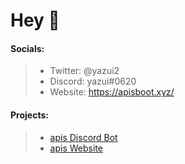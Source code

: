 # Hey :space_invader:

#### Socials:
> - Twitter: @yazui2
> - Discord: yazui#0620
> - Website: https://apisboot.xyz/

#### Projects:
> - [apis Discord Bot](https://github.com/yazui/apis-documentation)
> - [apis Website](https://apisbot.xyz/)
